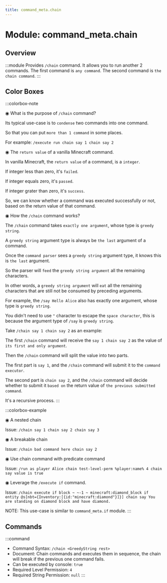 ```yaml
---
title: command_meta.chain
---
```



# Module: command_meta.chain

## Overview
:::module
Provides `/chain` command.
It allows you to run another 2 commands.
The first command is `any command`.
The second command is `the chain command`.
:::
## Color Boxes

:::colorbox-note

◉ What is the purpose of `/chain` command?

Its typical use-case is to `condense` two commands into one command.

So that you can put `more than 1 command` in some places.

For example: `/execute run chain say 1 chain say 2`



◉ The `return value` of a vanilla Minecraft command.

In vanilla Minecraft, the `return value` of a command, is a `integer`.

If integer less than zero, it's `failed`.

If integer equals zero, it's `passed`.

If integer grater than zero, it's `success`.



So, we can know whether a command was executed successfully or not, based on the return value of that command.



◉ How the `/chain` command works?

The `/chain` command takes `exactly one argument`, whose type is `greedy string`.

A `greedy string` argument type is always be `the last` argument of a command.

Once the `command parser` sees a `greedy string` argument type, it knows this is `the last` argument.

So the parser will `feed` the `greedy string argument` all the remaining characters.

In other words, a `greedy string argument` will `eat` all the remaining characters that are still not be consumed by preceding arguments.



For example, the `/say Hello Alice` also has exactly one argument, whose type is `greedy string`.

You didn't need to use `"` character to escape the `space character`, this is because the argument type of `/say` is `greedy string`.



Take `/chain say 1 chain say 2` as an example:

The first `/chain` command will receive the `say 1 chain say 2` as the value of `its first and only argument`.

Then the `/chain` command will split the value into two parts.

The first part is `say 1`, and the `/chain` command will submit it to the `command executor`.

The second part is `chain say 2`, and the `/chain` command will decide whether to submit it `based on` the return value of `the previous submitted command`.

It's a recursive process.
:::

:::colorbox-example

◉ A nested chain

Issue: `/chain say 1 chain say 2 chain say 3`



◉ A breakable chain

Issue: `/chain bad command here chain say 2`



◉ Use chain command with predicate command

Issue: `/run as player Alice chain test-level-perm %player:name% 4 chain say value is true`



◉ Leverage the `/execute if` command.

Issue: `/chain execute if block ~ ~-1 ~ minecraft:diamond_block if entity @s[nbt={Inventory:[{id:"minecraft:diamond"}]}] chain say You are standing on diamond block and have diamond.`

NOTE: This use-case is similar to `command_meta.if` module.
:::

## Commands
:::command
- Command Syntax: `/chain <GreedyString rest>`
- Document: Chain commands and executes them in sequence, the chain will break if the previous one command fails.
- Can be executed by console: `true`
- Required Level Permission: `4`
- Required String Permission: `null`
:::
